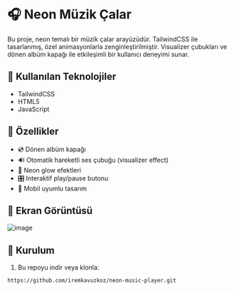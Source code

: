 # 🎧 Neon Müzik Çalar

Bu proje, neon temalı bir müzik çalar arayüzüdür. TailwindCSS ile tasarlanmış, özel animasyonlarla zenginleştirilmiştir. Visualizer çubukları ve dönen albüm kapağı ile etkileşimli bir kullanıcı deneyimi sunar.

## 🚀 Kullanılan Teknolojiler
- TailwindCSS
- HTML5
- JavaScript

## 🎨 Özellikler
- 💿 Dönen albüm kapağı
- 🔊 Otomatik hareketli ses çubuğu (visualizer effect)
- 🌈 Neon glow efektleri
- 🎛️ Interaktif play/pause butonu
- 📱 Mobil uyumlu tasarım

## 📸 Ekran Görüntüsü

![image](https://github.com/user-attachments/assets/cf3eaa24-d1c0-44bd-9f96-dd7835247ce2)


## 📁 Kurulum
1. Bu repoyu indir veya klonla:
```bash
https://github.com/iremkavuzkoz/neon-music-player.git
